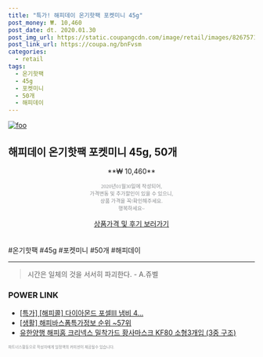 ```yaml
--- 
title: "특가! 해피데이 온기핫팩 포켓미니 45g" 
post_money: ₩. 10,460 
post_date: dt. 2020.01.30 
post_img_url: https://static.coupangcdn.com/image/retail/images/82675718058076-a4275ccd-dd96-49c9-aa37-b1133f93d6eb.jpg 
post_link_url: https://coupa.ng/bnFvsm 
categories: 
  - retail 
tags: 
  - 온기핫팩 
  - 45g 
  - 포켓미니 
  - 50개 
  - 해피데이 
--- 
```

[![foo](https://static.coupangcdn.com/image/retail/images/82675718058076-a4275ccd-dd96-49c9-aa37-b1133f93d6eb.jpg)](https://coupa.ng/bnFvsm) 

## 해피데이 온기핫팩 포켓미니 45g, 50개 
<p style="text-align: center;">**₩ 10,460**</p> 
<p style="text-align: center;"><span style="color: #898c8f; font-family: Georgia,Times,serif; font-size: 0.75em;">2020년01월30일에 작성되어, <br>가격변동 및 추가할인이 있을 수 있으니,<br> 상품 가격을 꼭!확인해주세요.<br>행복하세요~</span> 
</p>	 
<div markdown="0" style="text-align: center;"><a href="https://coupa.ng/bnFvsm" class="btn btn--success">상품가격 및 후기 보러가기</a></div> 
<br><br> 
  #온기핫팩 #45g #포켓미니 #50개 #해피데이 
<hr> 

> 시간은 일체의 것을 서서히 파괴한다. - A.쥬벨 


### POWER LINK

* <a href="https://blog.naver.com/sakai111/221789002019" target="_blank">[특가] [해피콜] 다이아몬드 포셀Ⅲ 냄비 4...</a>
* <a href="https://blog.naver.com/fasyy4321/221774897505" target="_blank"> [생활] 해피바스폼특가정보 순위 ~57위</a>
* <a href="https://blog.naver.com/fasyy4321/221790092958" target="_blank">유한양행 해피홈 크리넥스 밀착가드 황사마스크 KF80 소형3개입 (3중 구조)</a>

<span style="color: #898c8f; font-family: Georgia,Times,serif; font-size: 0.55em;">파트너스활동으로 작성자에게 일정액의 커미션이 제공될수 있습니다.</span> 
